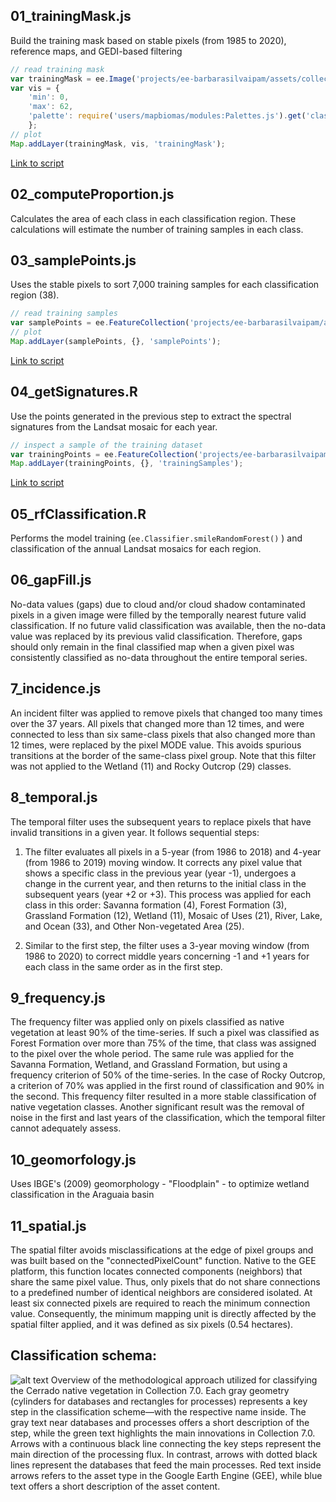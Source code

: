 ## 01_trainingMask.js
Build the training mask based on stable pixels (from 1985 to 2020), reference maps, and GEDI-based filtering 
```javascript
// read training mask
var trainingMask = ee.Image('projects/ee-barbarasilvaipam/assets/collection8/masks/cerrado_stablePixels_1985_2021_v2');
var vis = {
    'min': 0,
    'max': 62,
    'palette': require('users/mapbiomas/modules:Palettes.js').get('classification7')
    };
// plot 
Map.addLayer(trainingMask, vis, 'trainingMask'); 
```
[Link to script](https://code.earthengine.google.com/2fe1a3f5958c0f22901e5541a1fd6429)

## 02_computeProportion.js
Calculates the area of each class in each classification region. These calculations will estimate the number of training samples in each class. 

## 03_samplePoints.js
Uses the stable pixels to sort 7,000 training samples for each classification region (38). 
```javascript
// read training samples
var samplePoints = ee.FeatureCollection('projects/ee-barbarasilvaipam/assets/collection8/sample/points/samplePoints_v2');
// plot
Map.addLayer(samplePoints, {}, 'samplePoints');
```
[Link to script](https://code.earthengine.google.com/4c949df27bf33031a0e5af7f85e1224d)

## 04_getSignatures.R
Use the points generated in the previous step to extract the spectral signatures from the Landsat mosaic for each year. 
```javascript
// inspect a sample of the training dataset 
var trainingPoints = ee.FeatureCollection('projects/ee-barbarasilvaipam/assets/collection8/training/v3/train_col8_reg10_1985_v3');
Map.addLayer(trainingPoints, {}, 'trainingSamples');
```
[Link to script](https://code.earthengine.google.com/341c94e943fe99b05dbd529969bfa859)

## 05_rfClassification.R
Performs the model training (`ee.Classifier.smileRandomForest()` ) and classification of the annual Landsat mosaics for each region. 

## 06_gapFill.js
No-data values (gaps) due to cloud and/or cloud shadow contaminated pixels in a given image were filled by the temporally nearest future valid classification. If no future valid classification was available, then the no-data value was replaced by its previous valid classification. Therefore, gaps should only remain in the final classified map when a given pixel was consistently classified as no-data throughout the entire temporal series. 

## 7_incidence.js
An incident filter was applied to remove pixels that changed too many times over the 37 years. All pixels that changed more than 12 times, and were connected to less than six same-class pixels that also changed more than 12 times, were replaced by the pixel MODE value. This avoids spurious transitions at the border of the same-class pixel group. Note that this filter was not applied to the Wetland (11) and Rocky Outcrop (29) classes.  

## 8_temporal.js
The temporal filter uses the subsequent years to replace pixels that have invalid transitions in a given year. It follows sequential steps:
1. The filter evaluates all pixels in a 5-year (from 1986 to 2018) and 4-year (from 1986 to 2019) moving window. It corrects any pixel value that shows a specific class in the previous year (year -1), undergoes a change in the current year, and then returns to the initial class in the subsequent years (year +2 or +3). This process was applied for each class in this order: Savanna formation (4), Forest Formation (3), Grassland Formation (12), Wetland (11), Mosaic of Uses (21), River, Lake, and Ocean (33), and Other Non-vegetated Area (25).
   
2. Similar to the first step, the filter uses a 3-year moving window (from 1986 to 2020) to correct middle years concerning -1 and +1 years for each class in the same order as in the first step. 

## 9_frequency.js
The frequency filter was applied only on pixels classified as native vegetation at least 90% of the time-series. If such a pixel was classified as Forest Formation over more than 75% of the time, that class was assigned to the pixel over the whole period. The same rule was applied for the Savanna Formation, Wetland, and Grassland Formation, but using a frequency criterion of 50% of the time-series. In the case of Rocky Outcrop, a criterion of 70% was applied in the first round of classification and 90% in the second. This frequency filter resulted in a more stable classification of native vegetation classes. Another significant result was the removal of noise in the first and last years of the classification, which the temporal filter cannot adequately assess.

## 10_geomorfology.js
Uses IBGE's (2009) geomorphology - "Floodplain" - to optimize wetland classification in the Araguaia basin

## 11_spatial.js
The spatial filter avoids misclassifications at the edge of pixel groups and was built based on the "connectedPixelCount" function. Native to the GEE platform, this function locates connected components (neighbors) that share the same pixel value. Thus, only pixels that do not share connections to a predefined number of identical neighbors are considered isolated. At least six connected pixels are required to reach the minimum connection value. Consequently, the minimum mapping unit is directly affected by the spatial filter applied, and it was defined as six pixels (0.54 hectares).

## Classification schema:
![alt text](https://github.com/mapbiomas-brazil/cerrado/tree/mapbiomas80/1-general-map)
Overview of the methodological approach utilized for classifying the Cerrado native vegetation in Collection 7.0. Each gray geometry (cylinders for databases and rectangles for processes) represents a key step in the classification scheme—with the respective name inside. The gray text near databases and processes offers a short description of the step, while the green text highlights the main innovations in Collection 7.0. Arrows with a continuous black line connecting the key steps represent the main direction of the processing flux. In contrast, arrows with dotted black lines represent the databases that feed the main processes. Red text inside arrows refers to the asset type in the Google Earth Engine (GEE), while blue text offers a short description of the asset content.
